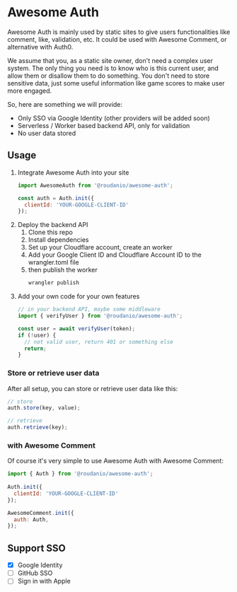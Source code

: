 Awesome Auth
========

Awesome Auth is mainly used by static sites to give users functionalities
like comment, like, validation, etc. It could be used with Awesome Comment,
or alternative with Auth0.

We assume that you, as a static site owner, don't need a complex user system.
The only thing you need is to know who is this current user, and allow them
or disallow them to do something. You don't need to store sensitive data,
just some useful information like game scores to make user more engaged.

So, here are something we will provide:

- Only SSO via Google Identity (other providers will be added soon)
- Serverless / Worker based backend API, only for validation
- No user data stored


Usage
--------

1. Integrate Awesome Auth into your site
    ```js
    import AwesomeAuth from '@roudanio/awesome-auth';
   
    const auth = Auth.init({
      clientId: 'YOUR-GOOGLE-CLIENT-ID'
    });
    ``` 
2. Deploy the backend API
    1. Clone this repo 
    2. Install dependencies
    3. Set up your Cloudflare account, create an worker
    4. Add your Google Client ID and Cloudflare Account ID to the wrangler.toml file
    5. then publish the worker
        ```bash
        wrangler publish
        ```
3. Add your own code for your own features
    ```js
    // in your backend API, maybe some middleware
    import { verifyUser } from '@roudanio/awesome-auth';
   
    const user = await verifyUser(token);
    if (!user) {
      // not valid user, return 401 or something else
      return;
    }
    ```

### Store or retrieve user data

After all setup, you can store or retrieve user data like this:

```js
// store
auth.store(key, value);

// retrieve
auth.retrieve(key);
```

### with Awesome Comment

Of course it's very simple to use Awesome Auth with Awesome Comment:

```js
import { Auth } from '@roudanio/awesome-auth';
   
Auth.init({
  clientId: 'YOUR-GOOGLE-CLIENT-ID'
});

AwesomeComment.init({
  auth: Auth,
});
```


Support SSO
------

- [x] Google Identity
- [ ] GitHub SSO
- [ ] Sign in with Apple 
